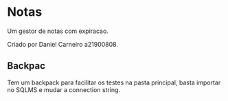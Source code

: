 # Notas
Um gestor de notas com expiracao.

Criado por Daniel Carneiro a21900808.


## Backpac
Tem um backpack para facilitar os testes na pasta principal, basta importar no SQLMS e mudar a connection string.